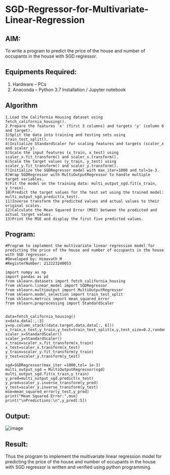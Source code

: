 # SGD-Regressor-for-Multivariate-Linear-Regression

## AIM:
To write a program to predict the price of the house and number of occupants in the house with SGD regressor.

## Equipments Required:
1. Hardware – PCs
2. Anaconda – Python 3.7 Installation / Jupyter notebook

## Algorithm
```
1.Load the California Housing dataset using fetch_california_housing().
2.Prepare the features 'x' (first 3 columns) and targets 'y' (column 6 and target). 
3)Split the data into training and testing sets using train_test_split().
4)Initialize StandardScaler for scaling features and targets (scaler_x and scaler_y).
5)Scale the input features (x_train, x_test) using scaler_x.fit_transform() and scaler_x.transform().
6)Scale the target values (y_train, y_test) using scaler_y.fit_transform() and scaler_y.transform().
7)Initialize the SGDRegressor model with max_iter=1000 and tol=1e-3.
8)Wrap SGDRegressor with MultiOutputRegressor to handle multiple target variables.
9)Fit the model on the training data: multi_output_sgd.fit(x_train, y_train).
10)Predict the target values for the test set using the trained model: multi_output_sgd.predict(x_test).
11)Inverse transform the predicted values and actual values to their original scales.
12)Calculate the Mean Squared Error (MSE) between the predicted and actual target values.
13)Print the MSE and display the first five predicted values.
```
## Program:
```
#Program to implement the multivariate linear regression model for predicting the price of the house and number of occupants in the house with SGD regressor.
#Developed by: Himavath M
#RegisterNumber: 212223240053

import numpy as np
import pandas as pd
from sklearn.datasets import fetch_california_housing
from sklearn.linear_model import SGDRegressor
from sklearn.multioutput import MultiOutputRegressor
from sklearn.model_selection import train_test_split
from sklearn.metrics import mean_squared_error
from sklearn.preprocessing import StandardScaler


data=fetch_california_housing()
x=data.data[:,:3]
y=np.column_stack((data.target,data.data[:, 6]))
x_train,x_test,y_train,y_test=train_test_split(x,y,test_size=0.2,random_state=42)
scaler_x=StandardScaler()
scaler_y=StandardScaler()
x_train=scaler_x.fit_transform(x_train)
x_test=scaler_x.transform(x_test)
y_train=scaler_y.fit_transform(y_train)
y_test=scaler_y.transform(y_test)

sgd=SGDRegressor(max_iter =1000,tol= 1e-3)
multi_output_sgd = MultiOutputRegressor(sgd)
multi_output_sgd.fit(x_train,y_train)
y_pred=multi_output_sgd.predict(x_test)
y_pred=scaler_y.inverse_transform(y_pred)
y_test=scaler_y.inverse_transform(y_test)
mse=mean_squared_error(y_test,y_pred)
print("Mean Squared Error:",mse)
print("\nPredictions:\n",y_pred[:5])

```

## Output:
![image](https://github.com/user-attachments/assets/e0719d12-08e7-4d5f-ab06-ad3a2fc221cb)



## Result:
Thus the program to implement the multivariate linear regression model for predicting the price of the house and number of occupants in the house with SGD regressor is written and verified using python programming.
